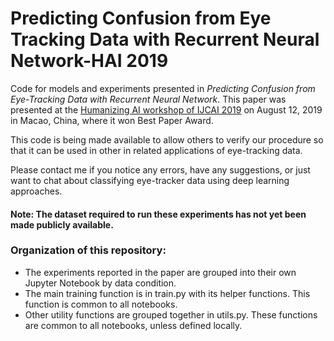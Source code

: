 # Predicting Confusion from Eye Tracking Data with Recurrent Neural Network-HAI 2019
Code for models and experiments presented in _Predicting Confusion from Eye-Tracking Data with Recurrent Neural Network_. This paper was presented at the [Humanizing AI workshop of IJCAI 2019](https://www.humanizing-ai.com/hai-19.html) on August 12, 2019 in Macao, China, where it won Best Paper Award.

This code is being made available to allow others to verify our procedure so that it can be used in other in related applications of eye-tracking data.


Please contact me if you notice any errors, have any suggestions, or just want to chat about classifying eye-tracker data using deep learning approaches. 


#### Note: The dataset required to run these experiments has not yet been made publicly available.


### Organization of this repository: 
- The experiments reported in the paper are grouped into their own Jupyter Notebook by data condition. 
- The main training function is in train.py with its helper functions. This function is common to all notebooks.
- Other utility functions are grouped together in utils.py. These functions are common to all notebooks, unless defined locally.


